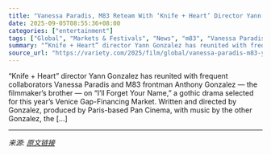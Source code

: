 ```yaml
---
title: "Vanessa Paradis, M83 Reteam With ‘Knife + Heart’ Director Yann Gonzalez for Macabre Thriller ‘I’ll Forget Your Name’"
date: 2025-09-05T08:55:36+08:00
categories: ["entertainment"]
tags: ["Global", "Markets & Festivals", "News", "m83", "Vanessa Paradis", "Venice Film Festival", "Venice Gap-Financing Market", "Yann Gonzalez"]
summary: "“Knife + Heart” director Yann Gonzalez has reunited with frequent collaborators Vanessa Paradis and M83 frontman Anthony Gonzalez — the filmmaker’s brother — on “I’ll Forget Your Name,” a gothic drama"
source_url: "https://variety.com/2025/film/global/vanessa-paradis-m83-yann-gonzalez-venice-1236506930/"
---
```


“Knife + Heart” director Yann Gonzalez has reunited with frequent collaborators Vanessa Paradis and M83 frontman Anthony Gonzalez — the filmmaker’s brother — on “I’ll Forget Your Name,” a gothic drama selected for this year’s Venice Gap-Financing Market. Written and directed by Gonzalez, produced by Paris-based Pan Cinema, with music by the other Gonzalez, the [&#8230;]

---

*来源: [原文链接](https://variety.com/2025/film/global/vanessa-paradis-m83-yann-gonzalez-venice-1236506930/)*

